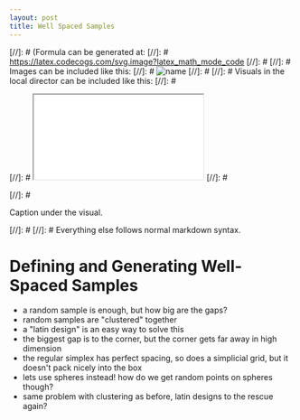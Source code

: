 ```yaml
---
layout: post
title: Well Spaced Samples
---
```


[//]: # (Formula can be generated at:
[//]: #   https://latex.codecogs.com/svg.image?latex_math_mode_code
[//]: # 
[//]: # Images can be included like this:
[//]: #   <img class="formula" src="./local-file.svg" title="name"/>
[//]: # 
[//]: # Visuals in the local director can be included like this:
[//]: #   <p class="visual">
[//]: #   <iframe src="./local-file.html">
[//]: #   </iframe>
[//]: #   </p>
[//]: #   <p class="caption">Caption under the visual.</p>
[//]: # 
[//]: # Everything else follows normal markdown syntax.


# Defining and Generating Well-Spaced Samples

- a random sample is enough, but how big are the gaps?
- random samples are "clustered" together
- a "latin design" is an easy way to solve this
- the biggest gap is to the corner, but the corner gets far away in high dimension
- the regular simplex has perfect spacing, so does a simplicial grid, but it doesn't pack nicely into the box
- lets use spheres instead! how do we get random points on spheres though?
- same problem with clustering as before, latin designs to the rescue again?


